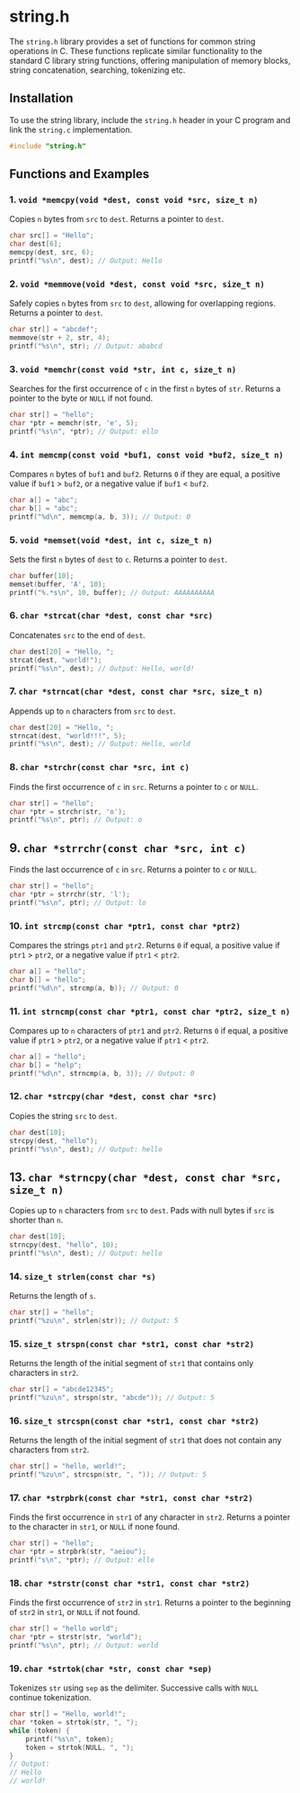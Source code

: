 # string.h

The `string.h` library provides a set of functions for common string operations in C. These functions replicate similar functionality to the standard C library string functions, offering manipulation of memory blocks, string concatenation, searching, tokenizing etc.

## Installation
To use the string library, include the `string.h` header in your C program and link the `string.c` implementation.
```c
#include "string.h"
```

## Functions and Examples
### 1. `void *memcpy(void *dest, const void *src, size_t n)`
Copies `n` bytes from `src` to `dest`. Returns a pointer to `dest`.
```c
char src[] = "Hello";
char dest[6];
memcpy(dest, src, 6);
printf("%s\n", dest); // Output: Hello
```

### 2. `void *memmove(void *dest, const void *src, size_t n)`
Safely copies `n` bytes from `src` to `dest`, allowing for overlapping regions. Returns a pointer to `dest`.
```c
char str[] = "abcdef";
memmove(str + 2, str, 4);
printf("%s\n", str); // Output: ababcd
```

### 3. `void *memchr(const void *str, int c, size_t n)`
Searches for the first occurrence of `c` in the first `n` bytes of `str`. Returns a pointer to the byte or `NULL` if not found.
```c
char str[] = "hello";
char *ptr = memchr(str, 'e', 5);
printf("%s\n", *ptr); // Output: ello
```

### 4. `int memcmp(const void *buf1, const void *buf2, size_t n)`
Compares `n` bytes of `buf1` and `buf2`. Returns `0` if they are equal, a positive value if `buf1` > `buf2`, or a negative value if `buf1` < `buf2`.
```c
char a[] = "abc";
char b[] = "abc";
printf("%d\n", memcmp(a, b, 3)); // Output: 0
```

### 5. `void *memset(void *dest, int c, size_t n)`
Sets the first `n` bytes of `dest` to `c`. Returns a pointer to `dest`.
```c
char buffer[10];
memset(buffer, 'A', 10);
printf("%.*s\n", 10, buffer); // Output: AAAAAAAAAA
```

### 6. `char *strcat(char *dest, const char *src)`
Concatenates `src` to the end of `dest`.
```c
char dest[20] = "Hello, ";
strcat(dest, "world!");
printf("%s\n", dest); // Output: Hello, world!
```

### 7. `char *strncat(char *dest, const char *src, size_t n)`
Appends up to `n` characters from `src` to `dest`.
```c
char dest[20] = "Hello, ";
strncat(dest, "world!!!", 5);
printf("%s\n", dest); // Output: Hello, world
```

### 8. `char *strchr(const char *src, int c)`
Finds the first occurrence of `c` in `src`. Returns a pointer to `c` or `NULL`.
```c
char str[] = "hello";
char *ptr = strchr(str, 'o');
printf("%s\n", ptr); // Output: o
```

## 9. `char *strrchr(const char *src, int c)`
Finds the last occurrence of `c` in `src`. Returns a pointer to `c` or `NULL`.
```c
char str[] = "hello";
char *ptr = strrchr(str, 'l');
printf("%s\n", ptr); // Output: lo
```

### 10. `int strcmp(const char *ptr1, const char *ptr2)`
Compares the strings `ptr1` and `ptr2`. Returns `0` if equal, a positive value if `ptr1` > `ptr2`, or a negative value if `ptr1` < `ptr2`.
```c
char a[] = "hello";
char b[] = "hello";
printf("%d\n", strcmp(a, b)); // Output: 0
```

### 11. `int strncmp(const char *ptr1, const char *ptr2, size_t n)`
Compares up to `n` characters of `ptr1` and `ptr2`. Returns `0` if equal, a positive value if `ptr1` > `ptr2`, or a negative value if `ptr1` < `ptr2`.
```c
char a[] = "hello";
char b[] = "help";
printf("%d\n", strncmp(a, b, 3)); // Output: 0
```

### 12. `char *strcpy(char *dest, const char *src)`
Copies the string `src` to `dest`.
```c
char dest[10];
strcpy(dest, "hello");
printf("%s\n", dest); // Output: hello
```

## 13. `char *strncpy(char *dest, const char *src, size_t n)`
Copies up to `n` characters from `src` to `dest`. Pads with null bytes if `src` is shorter than `n`.
```c
char dest[10];
strncpy(dest, "hello", 10);
printf("%s\n", dest); // Output: hello
```

### 14. `size_t strlen(const char *s)`
Returns the length of `s`.
```c
char str[] = "hello";
printf("%zu\n", strlen(str)); // Output: 5
```

### 15. `size_t strspn(const char *str1, const char *str2)`
Returns the length of the initial segment of `str1` that contains only characters in `str2`.
```c
char str[] = "abcde12345";
printf("%zu\n", strspn(str, "abcde")); // Output: 5
```

### 16. `size_t strcspn(const char *str1, const char *str2)`
Returns the length of the initial segment of `str1` that does not contain any characters from `str2`.
```c
char str[] = "hello, world!";
printf("%zu\n", strcspn(str, ", ")); // Output: 5
```

### 17. `char *strpbrk(const char *str1, const char *str2)`
Finds the first occurrence in `str1` of any character in `str2`. Returns a pointer to the character in `str1`, or `NULL` if none found.
```c
char str[] = "hello";
char *ptr = strpbrk(str, "aeiou");
printf("s\n", *ptr); // Output: ello
```

### 18. `char *strstr(const char *str1, const char *str2)`
Finds the first occurrence of `str2` in `str1`. Returns a pointer to the beginning of `str2` in `str1`, or `NULL` if not found.
```c
char str[] = "hello world";
char *ptr = strstr(str, "world");
printf("%s\n", ptr); // Output: world
```

### 19. `char *strtok(char *str, const char *sep)`
Tokenizes `str` using `sep` as the delimiter. Successive calls with `NULL` continue tokenization.
```c
char str[] = "Hello, world!";
char *token = strtok(str, ", ");
while (token) {
    printf("%s\n", token);
    token = strtok(NULL, ", ");
}
// Output:
// Hello
// world!
```